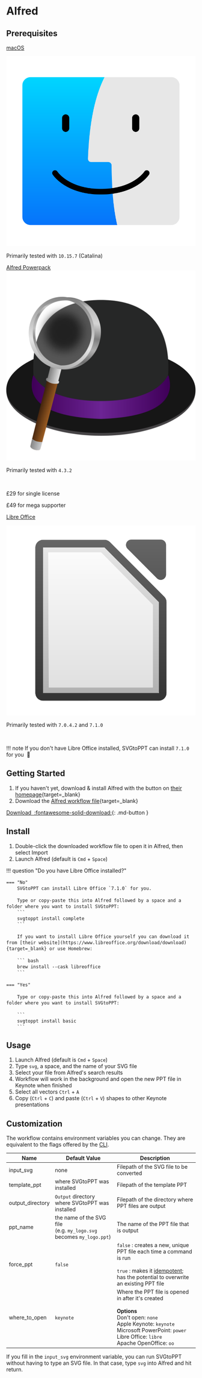 # Alfred

## Prerequisites

<div class="row center icons three-column">
  <div>
    <a target="_blank" href="https://www.apple.com/macos">
      <p>
        macOS
      </p>
      <img src="/img/mac-os-icon.svg" alt="macOS icon" title="macOS icon"/>
    </a>
    <p>Primarily tested with <code>10.15.7</code> (Catalina)</p>
  </div>
  <div>
    <a target="_blank" href="https://www.alfredapp.com/powerpack">
      Alfred Powerpack
      <img src="/img/alfred-icon.svg" class="center" alt="Alfred icon" title="Alfred icon"/>
    </a>
    <p>Primarily tested with <code>4.3.2</code></p>
    <br>
    <p>£29 for single license</p>
    <p>£49 for mega supporter</p>
  </div>
  <div>
    <a target="_blank" href="https://www.libreoffice.org/download/download">
      <p>
        Libre Office
      </p>
      <img src="/img/libre-office-icon.svg" alt="macOS icon" title="macOS icon"/>
    </a>
    <p>Primarily tested with <code>7.0.4.2</code> and <code>7.1.0</code></p>
    <br>
  </div>
</div>

!!! note
    If you don't have Libre Office installed, SVGtoPPT can install `7.1.0` for you&nbsp; :slightly_smiling_face:

## Getting Started

1. If you haven't yet, download & install Alfred with the button on [their homepage](https://www.alfredapp.com/){target=_blank}
2. Download the [Alfred workflow file](https://github.com/SVGtoPPT/svgtoppt-alfred/blob/1.0.0/SVGtoPPT.alfredworkflow){target=_blank}

[Download&nbsp; :fontawesome-solid-download:](https://github.com/SVGtoPPT/svgtoppt-alfred/raw/1.0.0/SVGtoPPT.alfredworkflow){: .md-button }

## Install

1. Double-click the downloaded workflow file to open it in Alfred, then select Import
2. Launch Alfred (default is `Cmd` + `Space`)

!!! question "Do you have Libre Office installed?"

    === "No"
        SVGtoPPT can install Libre Office `7.1.0` for you.

        Type or copy-paste this into Alfred followed by a space and a folder where you want to install SVGtoPPT:
        ```
        svgtoppt install complete
        ```

        If you want to install Libre Office yourself you can download it from [their website](https://www.libreoffice.org/download/download){target=_blank} or use Homebrew:

        ``` bash
        brew install --cask libreoffice
        ```

    === "Yes"

        Type or copy-paste this into Alfred followed by a space and a folder where you want to install SVGtoPPT:

        ```
        svgtoppt install basic
        ```

## Usage

1. Launch Alfred (default is `Cmd` + `Space`)
2. Type `svg`, a space, and the name of your SVG file
3. Select your file from Alfred's search results
4. Workflow will work in the background and open the new PPT file in Keynote when finished
5. Select all vectors `Ctrl` + `A`
6. Copy (`Ctrl` + `C`) and paste (`Ctrl` + `V`) shapes to other Keynote presentations

## Customization

The workflow contains environment variables you can change. They are equivalent to the flags offered by the [CLI](/cli/#flags).

| Name | Default Value | Description |
|--|--|--|
| input_svg | none | Filepath of the SVG file to be converted |
| template_ppt | where SVGtoPPT was installed | Filepath of the template PPT |
| output_directory | `Output` directory where SVGtoPPT was installed | Filepath of the directory where PPT files are output |
| ppt_name | the name of the SVG file<br>(e.g. `my_logo.svg` becomes `my_logo.ppt`) | The name of the PPT file that is output |
| force_ppt | `false` | `false` : creates a new, unique PPT file each time a command is run<br><br>`true` : makes it [idempotent](https://mortoray.com/2014/09/05/what-is-an-idempotent-function/); has the potential to overwrite an existing PPT file |
| where_to_open | `keynote` | Where the PPT file is opened in after it's created<br><br>**Options**<br>Don't open: `none`<br> Apple Keynote: `keynote`<br>Microsoft PowerPoint: `power`<br>Libre Office: `libre`<br>Apache OpenOffice: `oo` |

If you fill in the `input_svg` environment variable, you can run SVGtoPPT without having to type an SVG file. In that case, type `svg` into Alfred and hit return.

